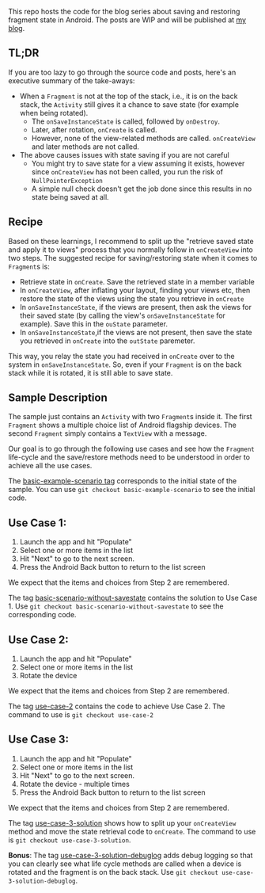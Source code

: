 This repo hosts the code for the blog series about saving and restoring fragment state in Android. The posts are WIP and will be published at [my blog](http://curioustechizen.blogspot.com/).


TL;DR
----
If you are too lazy to go through the source code and posts, here's an executive summary of the take-aways:
  - When a `Fragment` is not at the top of the stack, i.e., it is on the back stack, the `Activity` still gives it a chance to save state (for example when being rotated).
      + The `onSaveInstanceState` is called, followed by `onDestroy`.
      + Later, after rotation, `onCreate` is called.
      + However, none of the view-related methods are called. `onCreateView` and later methods are not called.
  - The above causes issues with state saving if you are not careful
      + You might try to save state for a view assuming it exists, however since `onCreateView` has not been called, you run the risk of `NullPointerException`
      + A simple null check doesn't get the job done since this results in no state being saved at all.


Recipe
----
Based on these learnings, I recommend to split up the "retrieve saved state and apply it to views" process that you normally follow in `onCreateView` into two steps. The suggested recipe for saving/restoring state when it comes to `Fragment`s is:
  - Retrieve state in `onCreate`. Save the retrieved state in a member variable
  - In `onCreateView`, after inflating your layout, finding your views etc, then restore the state of the views using the state you retrieve in `onCreate`
  - In `onSaveInstanceState`, if the views are present, then ask the views for their saved state (by calling the view's `onSaveInstanceState` for example). Save this in the `ouState` parameter.
  - In `onSaveInstanceState`,if the views are not present, then save the state you retrieved in `onCreate` into the `outState` paremeter.

This way, you relay the state you had received in `onCreate` over to the system in `onSaveInstanceState`. So, even if your `Fragment` is on the back stack while it is rotated, it is still able to save state.


Sample Description
----
The sample just contains an `Activity` with two `Fragment`s inside it. The first `Fragment` shows a multiple choice list of Android flagship devices. The second `Fragment` simply contains a `TextView` with a message.

Our goal is to go through the following use cases and see how the `Fragment` life-cycle and the save/restore methods need to be understood in order to achieve all the use cases.

The [basic-example-scenario tag](https://github.com/curioustechizen/blog-fragment-state-save-restore/releases/tag/basic-example-scenario) corresponds to the initial state of the sample. You can use `git checkout basic-example-scenario` to see the initial code.

Use Case 1:
----
  1. Launch the app and hit "Populate"
  2. Select one or more items in the list
  3. Hit "Next" to go to the next screen.
  4. Press the Android Back button to return to the list screen

We expect that the items and choices from Step 2 are remembered.

The tag [basic-scenario-without-savestate](https://github.com/curioustechizen/blog-fragment-state-save-restore/releases/tag/basic-scenario-without-savestate) contains the solution to Use Case 1. Use `git checkout basic-scenario-without-savestate` to see the corresponding code.

Use Case 2:
----
  1. Launch the app and hit "Populate"
  2. Select one or more items in the list
  3. Rotate the device

We expect that the items and choices from Step 2 are remembered.

The tag [use-case-2](https://github.com/curioustechizen/blog-fragment-state-save-restore/releases/tag/use-case-2) contains the code to achieve Use Case 2. The command to use is `git checkout use-case-2`


Use Case 3:
----
  1. Launch the app and hit "Populate"
  2. Select one or more items in the list
  3. Hit "Next" to go to the next screen.
  4. Rotate the device - multiple times
  5. Press the Android Back button to return to the list screen

We expect that the items and choices from Step 2 are remembered.

The tag [use-case-3-solution](https://github.com/curioustechizen/blog-fragment-state-save-restore/tree/use-case-3-solution) shows how to split up your `onCreateView` method and move the state retrieval code to `onCreate`. The command to use is `git checkout use-case-3-solution`.

**Bonus**: The tag [use-case-3-solution-debuglog](https://github.com/curioustechizen/blog-fragment-state-save-restore/tree/use-case-3-solution-debuglog) adds debug logging so that you can clearly see what life cycle methods are called when a device is rotated and the fragment is on the back stack. Use `git checkout use-case-3-solution-debuglog`.
